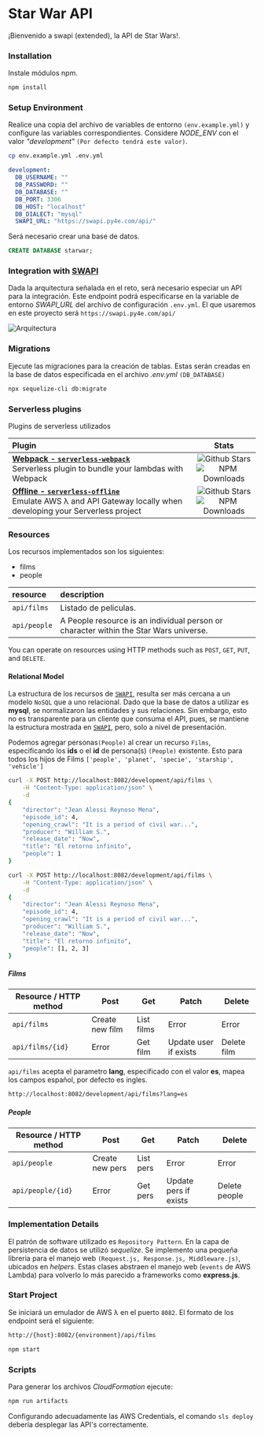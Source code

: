 # Star War API

¡Bienvenido a swapi (extended), la API de Star Wars!.

### Installation 

Instale módulos npm.

```sh
npm install
```

### Setup Environment

Realice una copia del archivo de variables de entorno `(env.example.yml)` y configure las variables correspondientes.
Considere *NODE_ENV* con el valor *"development"* `(Por defecto tendrá este valor)`.

```sh
cp env.example.yml .env.yml
```
```yaml
development:
  DB_USERNAME: ""
  DB_PASSWORD: ""
  DB_DATABASE: ""
  DB_PORT: 3306
  DB_HOST: "localhost"
  DB_DIALECT: "mysql"
  SWAPI_URL: "https://swapi.py4e.com/api/"
```
Será necesario crear una base de datos.

```sql
CREATE DATABASE starwar;
```

### Integration with [SWAPI](https://swapi.py4e.com/documentation)

Dada la arquitectura señalada en el reto, será necesario especiar un API para la integración. Este endpoint podrá especificarse en la variable de entorno *SWAPI_URL* del archivo de configuración `.env.yml`. El que usaremos en este proyecto será `https://swapi.py4e.com/api/`

![Arquitectura](https://i.ibb.co/nbdHq5C/arquitectura.jpg)

### Migrations

Ejecute las migraciones para la creación de tablas. Estas serán creadas en la base de datos especificada en el archivo *.env.yml* `(DB_DATABASE)`

```sh
npx sequelize-cli db:migrate 
```

### Serverless plugins

Plugins de serverless utilizados

| Plugin | Stats |
|:---------------------------|:-----------:|
| **[Webpack - `serverless-webpack`](https://github.com/serverless-heaven/serverless-webpack)** <br/> Serverless plugin to bundle your lambdas with Webpack | ![Github Stars](https://img.shields.io/github/stars/serverless-heaven/serverless-webpack.svg?label=Stars&style=for-the-badge) <br/> ![NPM Downloads](https://img.shields.io/npm/dt/serverless-webpack.svg?label=Downloads&style=for-the-badge)|
| **[Offline - `serverless-offline`](https://github.com/dherault/serverless-offline)** <br/> Emulate AWS λ and API Gateway locally when developing your Serverless project | ![Github Stars](https://img.shields.io/github/stars/dherault/serverless-offline.svg?label=Stars&style=for-the-badge) <br/> ![NPM Downloads](https://img.shields.io/npm/dt/serverless-offline.svg?label=Downloads&style=for-the-badge)|

### Resources
Los recursos implementados son los siguientes:

- films
- people

| resource      | description                       |
|:--------------|:----------------------------------|
| `api/films`      | Listado de peliculas. |
| `api/people`    | A People resource is an individual person or character within the Star Wars universe. |

You can operate on resources using HTTP methods such as `POST`, `GET`, `PUT`, and `DELETE`.

#### Relational Model

La estructura de los recursos de [`SWAPI`](https://swapi.py4e.com/documentation), resulta ser más cercana a un modelo `NoSQL` que a uno relacional. Dado que la base de datos a utilizar es **mysql**, se normalizaron las entidades y sus relaciones. Sin embargo, esto no es transparente para un cliente que consuma el API, pues, se mantiene la estructura mostrada en [`SWAPI`](https://swapi.py4e.com/documentation), pero, solo a nivel de presentación.

Podemos agregar personas`(People)` al crear un recurso `Films`, especificando los **ids** o el **id** de persona(s) `(People)` existente. Esto para todos los hijos de Films `['people', 'planet', 'specie', 'starship', 'vehicle']`

```bash
curl -X POST http://localhost:8082/development/api/films \
    -H "Content-Type: application/json" \
    -d
{
    "director": "Jean Alessi Reynoso Mena",
    "episode_id": 4,
    "opening_crawl": "It is a period of civil war...",
    "producer": "William S.",
    "release_date": "Now",
    "title": "El retorno infinito",
    "people": 1
}

curl -X POST http://localhost:8082/development/api/films \
    -H "Content-Type: application/json" \
    -d
{
    "director": "Jean Alessi Reynoso Mena",
    "episode_id": 4,
    "opening_crawl": "It is a period of civil war...",
    "producer": "William S.",
    "release_date": "Now",
    "title": "El retorno infinito",
    "people": [1, 2, 3]
}
```

##### Films

| Resource / HTTP method | Post             | Get         | Patch                  | Delete             |
| ---------------------- | ---------------- | ----------- | ---------------------- | ------------------ |
| `api/films`            | Create new film  | List films  | Error                  | Error              |
| `api/films/{id}`       | Error            | Get film    | Update user if exists  | Delete film        |

`api/films` acepta el parametro **lang**, especificado con el valor **es**, mapea los campos español, por defecto es ingles.

```bash
http://localhost:8082/development/api/films?lang=es
```

##### People

| Resource / HTTP method | Post             | Get         | Patch                  | Delete             |
| ---------------------- | ---------------- | ----------- | ---------------------- | ------------------ |
| `api/people`           | Create new pers  | List pers | Error                  | Error              |
| `api/people/{id}`      | Error            | Get pers  | Update pers if exists| Delete people      |

### Implementation Details

El patrón de software utilizado es `Repository Pattern`. En la capa de persistencia de datos se utilizó *sequelize*. Se implemento una pequeña libreria para el manejo web `(Request.js, Response.js, Middleware.js)`, ubicados en *helpers*. Estas clases abstraen el manejo web (`events` de AWS Lambda) para volverlo lo más parecido a frameworks como **express.js**.

### Start Project 

Se iniciará un emulador de AWS λ en el puerto `8082`. El formato de los endpoint será el siguiente:

```sh
http://{host}:8082/{environment}/api/films
```

```sh
npm start
```

### Scripts

Para generar los archivos *CloudFormation* ejecute:

```sh
npm run artifacts
```

Configurando adecuadamente las AWS Credentials, el comando `sls deploy` debería desplegar las API's correctamente.
